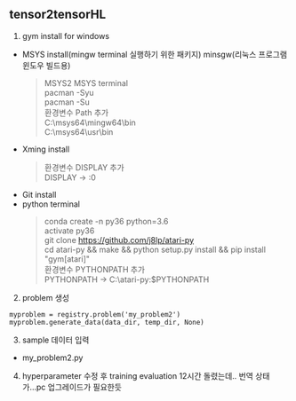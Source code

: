 ## tensor2tensorHL

1. gym install for windows
* MSYS install(mingw terminal 실행하기 위한 패키지) minsgw(리눅스 프로그램 윈도우 빌드용)<br>
  > MSYS2 MSYS terminal<br>
  > pacman -Syu<br>
  > pacman -Su<br>
  > 환경변수 Path 추가<br>
  > C:\msys64\mingw64\bin<br>
  > C:\msys64\usr\bin
* Xming install<br>
  > 환경변수 DISPLAY 추가<br>
  > DISPLAY -> :0<br>
* Git install<br>
* python terminal<br>
  > conda create -n py36 python=3.6<br>
  > activate py36<br>
  > git clone https://github.com/j8lp/atari-py<br>
  > cd atari-py && make && python setup.py install && pip install "gym[atari]"<br>
  > 환경변수 PYTHONPATH 추가<br>
  > PYTHONPATH -> C:\atari-py:$PYTHONPATH<br>
2. problem 생성
  
  ```
  myproblem = registry.problem('my_problem2')
  myproblem.generate_data(data_dir, temp_dir, None)
  ```
3. sample 데이터 입력
  * my_problem2.py
4. hyperparameter 수정 후 training evaluation
  12시간 돌렸는데.. 번역 상태가...pc 업그레이드가 필요한듯
